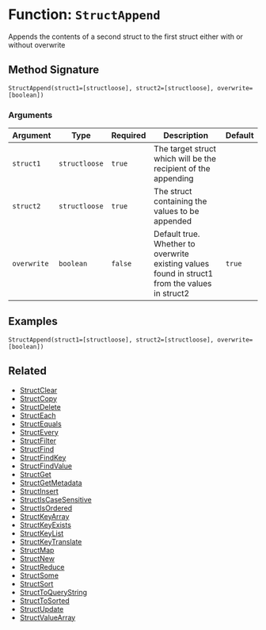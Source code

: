 [comment]: # (Note: This documentation is generated dynamically in the build process.  To modify the contents, change the javadoc on the _invoke method of the BIF class)

# Function: `StructAppend`

Appends the contents of a second struct to the first struct either with or without overwrite

## Method Signature
```
StructAppend(struct1=[structloose], struct2=[structloose], overwrite=[boolean])
```
### Arguments

| Argument | Type | Required | Description | Default |
|----------|------|----------|-------------|---------|
| `struct1` | `structloose` | `true` | The target struct which will be the recipient of the appending |  |
| `struct2` | `structloose` | `true` | The struct containing the values to be appended |  |
| `overwrite` | `boolean` | `false` | Default true. Whether to overwrite existing values found in struct1 from the values in struct2 | `true` |

## Examples

```
StructAppend(struct1=[structloose], struct2=[structloose], overwrite=[boolean])
```

## Related
  * [StructClear](./StructClear.md)
  * [StructCopy](./StructCopy.md)
  * [StructDelete](./StructDelete.md)
  * [StructEach](./StructEach.md)
  * [StructEquals](./StructEquals.md)
  * [StructEvery](./StructEvery.md)
  * [StructFilter](./StructFilter.md)
  * [StructFind](./StructFind.md)
  * [StructFindKey](./StructFindKey.md)
  * [StructFindValue](./StructFindValue.md)
  * [StructGet](./StructGet.md)
  * [StructGetMetadata](./StructGetMetadata.md)
  * [StructInsert](./StructInsert.md)
  * [StructIsCaseSensitive](./StructIsCaseSensitive.md)
  * [StructIsOrdered](./StructIsOrdered.md)
  * [StructKeyArray](./StructKeyArray.md)
  * [StructKeyExists](./StructKeyExists.md)
  * [StructKeyList](./StructKeyList.md)
  * [StructKeyTranslate](./StructKeyTranslate.md)
  * [StructMap](./StructMap.md)
  * [StructNew](./StructNew.md)
  * [StructReduce](./StructReduce.md)
  * [StructSome](./StructSome.md)
  * [StructSort](./StructSort.md)
  * [StructToQueryString](./StructToQueryString.md)
  * [StructToSorted](./StructToSorted.md)
  * [StructUpdate](./StructUpdate.md)
  * [StructValueArray](./StructValueArray.md)
